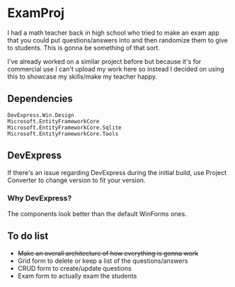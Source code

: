 # ExamProj
I had a math teacher back in high school who tried to make an exam app that you could put questions/answers into and then randomize them to give to students. This is gonna be something of that sort.

I've already worked on a similar project before but because it's for commercial use I can't upload my work here so instead I decided on using this to showcase my skills/make my teacher happy.

## Dependencies
```
DevExpress.Win.Design
Microsoft.EntityFrameworkCore
Microsoft.EntityFrameworkCore.Sqlite
Microsoft.EntityFrameworkCore.Tools
```

## DevExpress
If there's an issue regarding DevExpress during the initial build, use Project Converter to change version to fit your version.

### Why DevExpress?
The components look better than the default WinForms ones.

## To do list
* ~~Make an overall architecture of how everything is gonna work~~
* Grid form to delete or keep a list of the questions/answers
* CRUD form to create/update questions
* Exam form to actually exam the students